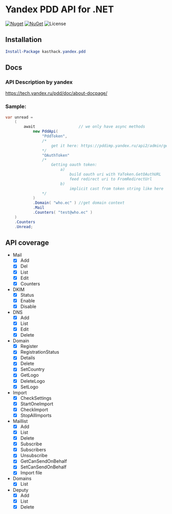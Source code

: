 # Yandex PDD API for .NET

[![Nuget](https://img.shields.io/nuget/v/kasthack.yandex.pdd.svg)](https://www.nuget.org/packages/kasthack.yandex.pdd/)
[![NuGet](https://img.shields.io/nuget/dt/kasthack.yandex.pdd.svg)](https://www.nuget.org/packages/kasthack.yandex.pdd/)
![License](https://img.shields.io/badge/license-LGPL-green.svg)

## Installation
```powershell
Install-Package kasthack.yandex.pdd
```
## Docs
### API Description by yandex
https://tech.yandex.ru/pdd/doc/about-docpage/
### Sample:
```c#
var unread =
    (
        await                   // we only have async methods
            new PddApi(
                "PddToken",
                /*
                    get it here: https://pddimp.yandex.ru/api2/admin/get_token
                */
                "OAuthToken"
                /*
                    Getting oauth token:
                        a)
                            build oauth uri with YaToken.GetOAuthURL
                            feed redirect uri to FromRedirectUrl
                        b)
                            implicit cast from token string like here
                */
            )
            .Domain( "who.ec" ) //get domain context
            .Mail
            .Counters( "test@who.ec" )
    )
    .Counters
    .Unread;
```
## API coverage
* Mail
    - [X] Add
    - [X] Del
    - [X] List
    - [X] Edit
    - [X] Counters
* DKIM
    - [X] Status
    - [X] Enable
    - [X] Disable
* DNS
    - [X] Add
    - [X] List
    - [X] Edit
    - [X] Delete
* Domain
    - [X] Register
    - [X] RegistrationStatus
    - [X] Details
    - [X] Delete
    - [X] SetCountry
    - [X] GetLogo
    - [X] DeleteLogo
    - [X] SetLogo
* Import
    - [X] CheckSettings
    - [X] StartOneImport
    - [X] CheckImport
    - [X] StopAllImports
* Maillist
    - [X] Add
    - [X] List
    - [X] Delete
    - [X] Subscribe
    - [X] Subscribers
    - [X] Unsubscribe
    - [X] GetCanSendOnBehalf
    - [X] SetCanSendOnBehalf
    - [X] Import file
* Domains
    - [X] List
* Deputy
    - [X] Add
    - [X] List
    - [X] Delete
